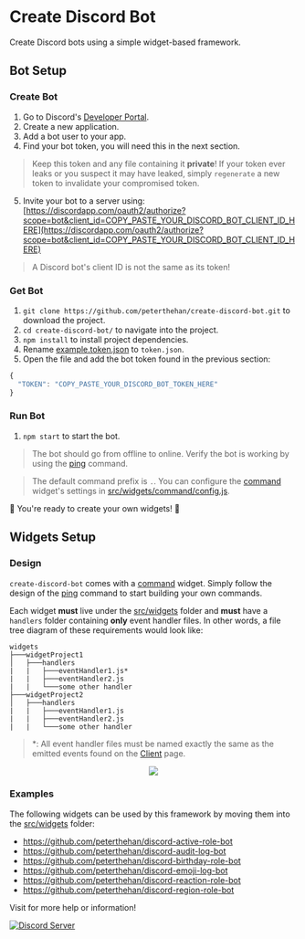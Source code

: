 # Create Discord Bot

Create Discord bots using a simple widget-based framework.

## Bot Setup

### Create Bot

1. Go to Discord's [Developer Portal](https://discordapp.com/developers/applications/).
2. Create a new application.
3. Add a bot user to your app.
4. Find your bot token, you will need this in the next section.

> Keep this token and any file containing it **private**! If your token ever leaks or you suspect it may have leaked, simply `regenerate` a new token to invalidate your compromised token.

5. Invite your bot to a server using: [https://discordapp.com/oauth2/authorize?scope=bot&client_id=COPY_PASTE_YOUR_DISCORD_BOT_CLIENT_ID_HERE](https://discordapp.com/oauth2/authorize?scope=bot&client_id=COPY_PASTE_YOUR_DISCORD_BOT_CLIENT_ID_HERE)

> A Discord bot's client ID is not the same as its token!

### Get Bot

1. `git clone https://github.com/peterthehan/create-discord-bot.git` to download the project.
2. `cd create-discord-bot/` to navigate into the project.
3. `npm install` to install project dependencies.
4. Rename [example.token.json](https://github.com/peterthehan/create-discord-bot/blob/master/example.token.json) to `token.json`.
5. Open the file and add the bot token found in the previous section:

```js
{
  "TOKEN": "COPY_PASTE_YOUR_DISCORD_BOT_TOKEN_HERE"
}
```

### Run Bot

1. `npm start` to start the bot.

> The bot should go from offline to online. Verify the bot is working by using the [ping](https://github.com/peterthehan/create-discord-bot/blob/master/src/widgets/command/commands/ping.js) command.

> The default command prefix is `.`. You can configure the [command](https://github.com/peterthehan/create-discord-bot/blob/master/src/widgets/command/) widget's settings in [src/widgets/command/config.js](https://github.com/peterthehan/create-discord-bot/blob/master/src/widgets/command/config.js).

🎉 You're ready to create your own widgets! 🎉

## Widgets Setup

### Design

`create-discord-bot` comes with a [command](https://github.com/peterthehan/create-discord-bot/blob/master/src/widgets/command/) widget. Simply follow the design of the [ping](https://github.com/peterthehan/create-discord-bot/blob/master/src/widgets/command/commands/ping.js) command to start building your own commands.

Each widget **must** live under the [src/widgets](https://github.com/peterthehan/create-discord-bot/blob/master/src/widgets/) folder and **must** have a `handlers` folder containing **only** event handler files. In other words, a file tree diagram of these requirements would look like:

```
widgets
├───widgetProject1
│   ├───handlers
|   |   ├───eventHandler1.js*
|   |   ├───eventHandler2.js
|   |   └───some other handler
├───widgetProject2
│   ├───handlers
|   |   ├───eventHandler1.js
|   |   ├───eventHandler2.js
|   |   └───some other handler
```

> \*: All event handler files must be named exactly the same as the emitted events found on the [Client](https://discord.js.org/#/docs/main/master/class/Client) page.

<div align="center">
  <img src="https://raw.githubusercontent.com/peterthehan/create-discord-bot/master/assets/diagram.png" />
</div>

### Examples

The following widgets can be used by this framework by moving them into the [src/widgets](https://github.com/peterthehan/create-discord-bot/blob/master/src/widgets/) folder:

- https://github.com/peterthehan/discord-active-role-bot
- https://github.com/peterthehan/discord-audit-log-bot
- https://github.com/peterthehan/discord-birthday-role-bot
- https://github.com/peterthehan/discord-emoji-log-bot
- https://github.com/peterthehan/discord-reaction-role-bot
- https://github.com/peterthehan/discord-region-role-bot

Visit for more help or information!

<a href="https://discord.gg/WjEFnzC">
  <img src="https://discordapp.com/api/guilds/258167954913361930/embed.png?style=banner2" title="Discord Server"/>
</a>
